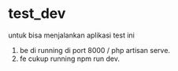 # test_dev
untuk bisa menjalankan aplikasi test ini
1. be di running di port 8000 / php artisan serve.
2. fe cukup running npm run dev.

